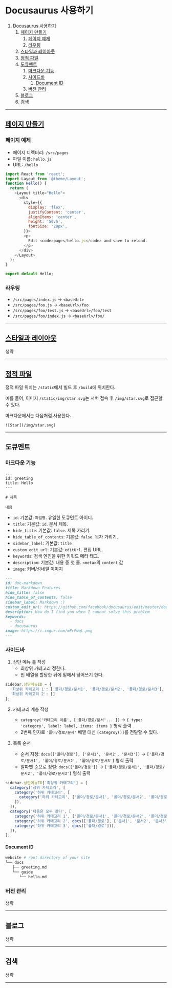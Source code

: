 # Docusaurus 사용하기

1. [Docusaurus 사용하기](#docusaurus-사용하기)
   1. [페이지 만들기](#페이지-만들기)
      1. [페이지 예제](#페이지-예제)
      1. [라우팅](#라우팅)
   1. [스타일과 레이아웃](#스타일과-레이아웃)
   1. [정적 파일](#정적-파일)
   1. [도큐멘트](#도큐멘트)
      1. [마크다운 기능](#마크다운-기능)
      1. [사이드바](#사이드바)
         1. [Document ID](#document-id)
      1. [버전 관리](#버전-관리)
   1. [블로그](#블로그)
   1. [검색](#검색)

---

## [페이지 만들기](https://v2.docusaurus.io/docs/creating-pages)

### 페이지 예제

- 페이지 디렉터리: `/src/pages`
- 파일 이름: `hello.js`
- URL: `/hello`

```js
import React from 'react';
import Layout from '@theme/Layout';
function Hello() {
  return (
    <Layout title="Hello">
      <div
        style={{
          display: 'flex',
          justifyContent: 'center',
          alignItems: 'center',
          height: '50vh',
          fontSize: '20px',
        }}>
        <p>
          Edit <code>pages/hello.js</code> and save to reload.
        </p>
      </div>
    </Layout>
  );
}

export default Hello;
```

### 라우팅

- `/src/pages/index.js` → `<baseUrl>`
- `/src/pages/foo.js` → `<baseUrl>/foo`
- `/src/pages/foo/test.js` → `<baseUrl>/foo/test`
- `/src/pages/foo/index.js` → `<baseUrl>/foo/`

---

## [스타일과 레이아웃](https://v2.docusaurus.io/docs/styling-layout)

생략

---

## [정적 파일](https://v2.docusaurus.io/docs/static-assets)

정적 파일 위치는 `/static`에서 빌드 후 `/build`에 위치한다.

예를 들어, 이미지 `/static/img/star.svg`는 서버 접속 후 `/img/star.svg`로 접근할 수 있다.

마크다운에서는 다음처럼 사용한다.

```text
![Star](/img/star.svg)
```

---

## 도큐멘트

### 마크다운 기능

```text
---
id: greeting
title: Hello
---

# 제목

내용
```

- `id`: 기본값: `파일명`. 유일한 도큐먼트 아이디. 
- `title`: 기본값: `id`. 문서 제목. 
- `hide_title`: 기본값: `false`. 제목 가리기.
- `hide_table_of_contents`: 기본값: `false`. 목차 가리기.
- `sidebar_label`: 기본값: `title`
- `custom_edit_url`: 기본값: `editUrl`. 편집 URL.
- `keywords`: 검색 엔진을 위한 키워드 메타 태그.
- `description`: 기본값: 내용 중 첫 줄. `<meta>`의 `content` 값
- `image`: 커버/섬네일 이미지


```md
---
id: doc-markdown
title: Markdown Features
hide_title: false
hide_table_of_contents: false
sidebar_label: Markdown :)
custom_edit_url: https://github.com/facebook/docusaurus/edit/master/docs/api-doc-markdown.md
description: How do I find you when I cannot solve this problem
keywords:
  - docs
  - docusaurus
image: https://i.imgur.com/mErPwqL.png
---
```

### 사이드바

1. 상단 메뉴 틀 작성
    - 최상위 카테고리 정한다.
    - 빈 배열을 할당한 뒤에 밑에서 덮어쓰기 한다.

```js
sidebar.상단메뉴ID = {
  '최상위 카테고리 1': ['폴더/경로/문서1', '폴더/경로/문서2', '폴더/경로/문서3'],
  '최상위 카테고리 2': []
};
```

2. 카테고리 계층 작성
    - `categroy('카테고리 이름', ['폴더/경로/문서'... ])` → `{ type: 'category', label: label, items: items }` 형식 출력
    - 2번째 인자로 `'폴더/경로/문서'` 배열 대신 `[categroy()]`를 전달할 수 있다.

3. 목록 순서
    - 순서 지정: `docs(['폴더/경로'], ['문서1', '문서2', '문서3'])` → `['폴더/경로/문서1', '폴더/경로/문서2', '폴더/경로/문서3']` 형식 출력
    - 알파벳 순으로 정렬: `docs(['폴더/경로'])` → `['폴더/경로/문서1', '폴더/경로/문서2', '폴더/경로/문서3']` 형식 출력

```js
sidebar.상단메뉴ID['최상위 카테고리'] = [
  category('상위 카테고리', [
    category('하위 카테고리', [
      category('하위 카테고리', ['폴더/경로/문서1', '폴더/경로/문서2', '폴더/경로/문서3'])]),
    ]),
  ]),
  category('다음은 모두 같다', [
    category('하위 카테고리 1', ['폴더/경로/문서1', '폴더/경로/문서2', '폴더/경로/문서3'])]),
    category('하위 카테고리 2', docs(['폴더/경로'], ['문서1', '문서2', '문서3'])),
    category('하위 카테고리 3', docs(['폴더/경로'])),
  ]),
];
```

#### Document ID

```bash
website # root directory of your site
└── docs
   ├── greeting.md
   └── guide
      └── hello.md
```

### 버전 관리

생략

---

## 블로그

생략

---

## 검색

생략

---